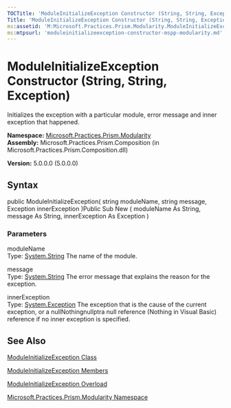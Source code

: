 ```yaml
---
TOCTitle: 'ModuleInitializeException Constructor (String, String, Exception)'
Title: 'ModuleInitializeException Constructor (String, String, Exception) (Microsoft.Practices.Prism.Modularity)'
ms:assetid: 'M:Microsoft.Practices.Prism.Modularity.ModuleInitializeException.\#ctor(System.String,System.String,System.Exception)'
ms:mtpsurl: 'moduleinitializeexception-constructor-mspp-modularity.md'
---
```


# ModuleInitializeException Constructor (String, String, Exception)

Initializes the exception with a particular module, error message and inner exception that happened.

**Namespace:** [Microsoft.Practices.Prism.Modularity](https://msdn.microsoft.com/library/microsoft.practices.prism.modularity)
**Assembly:** Microsoft.Practices.Prism.Composition (in Microsoft.Practices.Prism.Composition.dll)

**Version:** 5.0.0.0 (5.0.0.0)

## Syntax
public ModuleInitializeException( string moduleName, string message, Exception innerException )Public Sub New ( moduleName As String, message As String, innerException As Exception )

### Parameters

moduleName  
Type: [System.String](http://msdn.microsoft.com/en-us/library/s1wwdcbf)
The name of the module.

message  
Type: [System.String](http://msdn.microsoft.com/en-us/library/s1wwdcbf)
The error message that explains the reason for the exception.

innerException  
Type: [System.Exception](/patterns-practices/reference/ieventsubscription-interface-mspp-pubsubevents)
The exception that is the cause of the current exception, or a nullNothingnullptra null reference (Nothing in Visual Basic) reference if no inner exception is specified.

## See Also
[ModuleInitializeException Class](https://msdn.microsoft.com/library/microsoft.practices.prism.modularity.moduleinitializeexception)

[ModuleInitializeException Members](https://msdn.microsoft.com/allmembers.t:microsoft.practices.prism.modularity.moduleinitializeexception)

[ModuleInitializeException Overload](https://msdn.microsoft.com/overload:microsoft.practices.prism.modularity.moduleinitializeexception.)

[Microsoft.Practices.Prism.Modularity Namespace](https://msdn.microsoft.com/library/microsoft.practices.prism.modularity)
